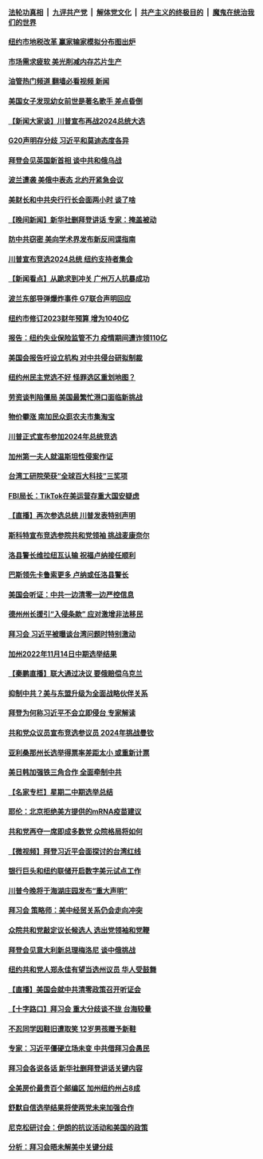 ####  [法轮功真相](../../../../basic/blob/master/README.md?t=11170302) &nbsp;|&nbsp; [九评共产党](../../../../9ping.md/blob/master/README.md?t=11170302) &nbsp;|&nbsp; [解体党文化](../../../../jtdwh.md/blob/master/README.md?t=11170302)  &nbsp;|&nbsp; [共产主义的终极目的](../../../../gczydzjmd.md/blob/master/README.md?t=11170302) &nbsp;|&nbsp; [魔鬼在统治我们的世界](../../../../mgztzwmdsj.md/blob/master/README.md?t=11170302) 

#### [纽约市地税改革 赢家输家模拟分布图出炉](../pages/nsc412/n13866812.md?t=11170302) 

#### [市场需求疲软 美光削减内存芯片生产](../pages/nsc412/n13867219.md?t=11170302) 

#### [油管热门频道 翻墙必看视频 新闻](http://129.146.143.75:81/youtube.html?11170302)

#### [美国女子发现幼女前世是著名歌手 差点昏倒](../pages/nsc412/n13866940.md?t=11170302) 

#### [【新闻大家谈】川普宣布再战2024总统大选](../pages/nsc412/n13867145.md?t=11170302) 

#### [G20声明存分歧 习近平和莫迪态度各异](../pages/nsc412/n13866486.md?t=11170302) 

#### [拜登会见英国新首相 谈中共和俄乌战](../pages/nsc412/n13867097.md?t=11170302) 

#### [波兰遭袭 美俄中表态 北约开紧急会议](../pages/nsc412/n13866986.md?t=11170302) 

#### [美财长和中共央行行长会面两小时 谈了啥](../pages/nsc412/n13866773.md?t=11170302) 

#### [【晚间新闻】新华社删拜登讲话 专家：掩盖被动](../pages/nsc412/n13866951.md?t=11170302) 



#### [防中共窃密 美向学术界发布新反间谍指南](../pages/nsc412/n13866884.md?t=11170302) 

#### [川普宣布竞选2024总统 纽约支持者集会](../pages/nsc412/n13866804.md?t=11170302) 

#### [【新闻看点】从跪求到冲关 广州万人抗暴成功](../pages/nsc412/n13866587.md?t=11170302) 

#### [波兰东部导弹爆炸事件 G7联合声明回应](../pages/nsc412/n13866769.md?t=11170302) 

#### [纽约市修订2023财年预算 增为1040亿](../pages/nsc412/n13866786.md?t=11170302) 

#### [报告：纽约失业保险监管不力 疫情期间遭诈领110亿](../pages/nsc412/n13866790.md?t=11170302) 

#### [美国会报告吁设立机构 对中共侵台研拟制裁](../pages/nsc412/n13866774.md?t=11170302) 

#### [纽约州民主党选不好 怪罪选区重划地图？](../pages/nsc412/n13866792.md?t=11170302) 

#### [劳资谈判陷僵局 美国最繁忙港口面临新挑战](../pages/nsc412/n13866803.md?t=11170302) 

#### [物价攀涨 南加民众逛农夫市集淘宝](../pages/nsc412/n13866776.md?t=11170302) 

#### [川普正式宣布参加2024年总统竞选](../pages/nsc412/n13866667.md?t=11170302) 

#### [加州第一夫人就温斯坦性侵案作证](../pages/nsc412/n13866746.md?t=11170302) 

#### [台湾工研院荣获“全球百大科技”三奖项](../pages/nsc412/n13866724.md?t=11170302) 

#### [FBI局长：TikTok在美运营存重大国安疑虑](../pages/nsc412/n13866627.md?t=11170302) 

#### [【直播】再次参选总统 川普发表特别声明](../pages/nsc412/n13865923.md?t=11170302) 

#### [斯科特宣布竞选参院共和党领袖 挑战麦康奈尔](../pages/nsc412/n13866634.md?t=11170302) 

#### [洛县警长维拉纽瓦认输 祝福卢纳接任顺利](../pages/nsc412/n13866710.md?t=11170302) 

#### [巴斯领先卡鲁索更多 卢纳或任洛县警长](../pages/nsc412/n13866688.md?t=11170302) 

#### [美国会听证：中共一边清零一边严控信息](../pages/nsc412/n13866670.md?t=11170302) 

#### [德州州长援引“入侵条款” 应对激增非法移民](../pages/nsc412/n13866651.md?t=11170302) 

#### [拜习会 习近平被曝谈台湾问题时特别激动](../pages/nsc412/n13866581.md?t=11170302) 

#### [加州2022年11月14日中期选举结果](../pages/nsc412/n13866588.md?t=11170302) 

#### [【秦鹏直播】联大通过决议 要俄赔偿乌克兰](../pages/nsc412/n13866612.md?t=11170302) 

#### [抑制中共？美与东盟升级为全面战略伙伴关系](../pages/nsc412/n13866620.md?t=11170302) 

#### [拜登为何称习近平不会立即侵台 专家解读](../pages/nsc412/n13866550.md?t=11170302) 

#### [共和党众议员宣布竞选参议员 2024年挑战曼钦](../pages/nsc412/n13866553.md?t=11170302) 

#### [亚利桑那州长选举得票率差距太小 或重新计票](../pages/nsc412/n13866565.md?t=11170302) 

#### [美日韩加强铁三角合作 全面牵制中共](../pages/nsc412/n13866595.md?t=11170302) 

#### [【名家专栏】星期二中期选举总结](../pages/nsc412/n13866428.md?t=11170302) 

#### [耶伦：北京拒绝美方提供的mRNA疫苗建议](../pages/nsc412/n13866571.md?t=11170302) 

#### [共和党再夺一席即成多数党 众院格局将如何](../pages/nsc412/n13866555.md?t=11170302) 

#### [【微视频】拜登习近平会面探讨的台湾红线](../pages/nsc412/n13866485.md?t=11170302) 

#### [银行巨头和纽约联储开启数字美元试点工作](../pages/nsc412/n13866491.md?t=11170302) 

#### [川普今晚将于海湖庄园发布“重大声明”](../pages/nsc412/n13866535.md?t=11170302) 

#### [拜习会 策略师：美中经贸关系仍会走向冲突](../pages/nsc412/n13866551.md?t=11170302) 

#### [众院共和党敲定议长候选人 选出党领袖和党鞭](../pages/nsc412/n13866530.md?t=11170302) 

#### [拜登会见意大利新总理梅洛尼 谈中俄挑战](../pages/nsc412/n13866529.md?t=11170302) 

#### [纽约共和党人郑永佳有望当选州议员 华人受鼓舞](../pages/nsc412/n13866112.md?t=11170302) 

#### [【直播】美国会就中共清零政策召开听证会](../pages/nsc412/n13865816.md?t=11170302) 

#### [【十字路口】拜习会 重大分歧谈不拢 台海较量](../pages/nsc412/n13866405.md?t=11170302) 

#### [不忍同学因鞋旧遭取笑 12岁男孩赠予新鞋](../pages/nsc412/n13866147.md?t=11170302) 

#### [专家：习近平僵硬立场未变 中共借拜习会愚民](../pages/nsc412/n13866233.md?t=11170302) 



#### [拜习会各说各话 新华社删拜登讲话关键内容](../pages/nsc412/n13865771.md?t=11170302) 

#### [全美房价最贵百个邮编区 加州纽约州占8成](../pages/nsc412/n13865964.md?t=11170302) 

#### [舒默自信选举结果将使两党未来加强合作](../pages/nsc412/n13865955.md?t=11170302) 

#### [尼克松研讨会：伊朗的抗议活动和美国的政策](../pages/nsc412/n13866144.md?t=11170302) 

#### [分析：拜习会晤未解美中关键分歧](../pages/nsc412/n13866028.md?t=11170302) 

<img src='http://gfw-breaker.win/goodnews/indexes/nsc412.md' width='0px' height='0px'/>
